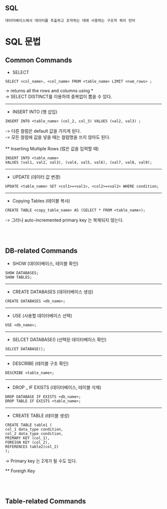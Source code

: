 ## SQL

<pre><code>데이터베이스에서 데이터를 추출하고 조작하는 데에 사용하는 구조적 쿼리 언어</code></pre>

# SQL 문법
## Common Commands

- SELECT 
```MySQL
SELECT <col_name>, <col_name> FROM <table_name> LIMIT <num_rows> ;
```
-> returns all the rows and columns using *  
-> SELECT DISTINCT를 이용하여 중복없이 뽑을 수 있다.

- - -

- INSERT INTO (행 삽입)
```MySQL
INSERT INTO <table_name> (col_2, col_3) VALUES (val2, val3) ;
```
-> 다른 컬럼은 default 값을 가지게 된다.  
-> 모든 컬럼에 값을 넣을 때는 컬럼명을 쓰지 않아도 된다.  
<br/>
** Inserting Multiple Rows (많은 값을 입력할 때)
 ```MySQL
INSERT INTO <table_name>
VALUES (val1, val2, val3), (val4, val5, val6), (val7, val8, val9);
``` 

- - -

- UPDATE (데이터 값 변경)
```MySQL
UPDATE <table_name> SET <col1>=<val1>, <col2>=<val2> WHERE condition;
```

- - -

- Copying Tables (테이블 복사)
```MySQL
CREATE TABLE <copy_table_name> AS (SELECT * FROM <table_name>);
```
-> 그러나 auto-incremented primary key 는 복제되지 않는다.

<br/>
<br/>

## DB-related Commands
- SHOW (데이터베이스, 테이블 확인)
```MySQL
SHOW DATABASES;
SHOW TABLES;
```

- - -

- CREATE DATABASES (데이터베이스 생성)
```MySQL
CREATE DATABASES <db_name>;
```

- - -

- USE (사용할 데이터베이스 선택)
```MySQL
USE <db_name>;
```

- - -

- SELCET DATABASE() (선택된 데이터베이스 확인)
```MySQL
SELCET DATABASE();
```

- - -

- DESCRIBE (테이블 구조 확인)
```MySQL
DESCRIBE <table_name>;
```

- - -

- DROP _ IF EXISTS (데이터베이스, 테이블 삭제)
```MySQL
DROP DATABASE IF EXISTS <db_name>;
DROP TABLE IF EXISTS <table_name>;
```

- - -

- CREATE TABLE (테이블 생성)
```MySQL
CREATE TABLE table1 (
col_1 data_type condition,
col_2 data_type condition,
PRIMARY KEY (col_1),
FOREIGN KEY (col_2),
REFERENCES table2(col_2)
);
```
-> Primary key 는 2개가 될 수도 있다.  
  
** Foreigh Key

<br/>
<br/>

## Table-related Commands













